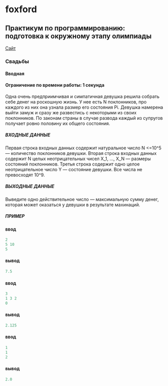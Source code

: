 # foxford
## Практикум по программированию: подготовка к окружному этапу олимпиады ##

<p>
    <a href="https://foxford.ru/lessons/28399/tasks/18525">Сайт</a>
</p>

### Свадьбы ###
#### Вводная ####
#### Ограничение по времени работы: 1 секунда ####

Одна очень предприимчивая и симпатичная девушка решила собрать себе денег на роскошную жизнь. 
У нее есть N поклонников, про каждого из них она узнала размер его состояния Pi. 
Девушка намерена выйти замуж и сразу же развестись с некоторыми из своих поклонников. 
По законам страны в случае развода каждый из супругов получает ровно половину их общего состояния.

##### ВХОДНЫЕ ДАННЫЕ #####
Первая строка входных данных содержит натуральное число N <=10^5 — количество поклонников девушки.
Вторая строка входных данных содержит N целых неотрицательных чисел 
X_1, …, X_N  — размеры состояний поклонников. 
Третья строка содержит одно целое неотрицательное число Y — состояние девушки. 
Все числа не превосходят 10^9.

##### ВЫХОДНЫЕ ДАННЫЕ #####
Выведите одно действительное число — максимальную сумму денег, которая может оказаться у девушки в результате махинаций.

##### ПРИМЕР #####
#### ввод ####
```c++
2
5 10
5
```
#### вывод ####
```c++
7.5
```
#### ввод ####
```c++
3
1 3 2
0
```
#### вывод ####
```c++
2.125
```
#### ввод ####
```c++
1
1
2
```
#### вывод ####
```c++
2.0
```
